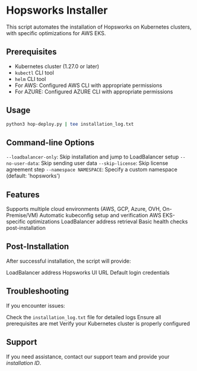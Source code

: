 # Hopsworks Installer

This script automates the installation of Hopsworks on Kubernetes clusters, with specific optimizations for AWS EKS.

## Prerequisites

- Kubernetes cluster (1.27.0 or later)
- `kubectl` CLI tool
- `helm` CLI tool
- For AWS: Configured AWS CLI with appropriate permissions
- For AZURE: Configured AZURE CLI with appropriate permissions

## Usage
```bash
python3 hop-deploy.py | tee installation_log.txt
```

## Command-line Options
`--loadbalancer-only`: Skip installation and jump to LoadBalancer setup
`--no-user-data`: Skip sending user data
`--skip-license`: Skip license agreement step
`--namespace NAMESPACE`: Specify a custom namespace (default: 'hopsworks')

## Features

Supports multiple cloud environments (AWS, GCP, Azure, OVH, On-Premise/VM)
Automatic kubeconfig setup and verification
AWS EKS-specific optimizations
LoadBalancer address retrieval
Basic health checks post-installation

## Post-Installation
After successful installation, the script will provide:

LoadBalancer address
Hopsworks UI URL
Default login credentials

## Troubleshooting
If you encounter issues:

Check the `installation_log.txt` file for detailed logs
Ensure all prerequisites are met
Verify your Kubernetes cluster is properly configured

## Support
If you need assistance, contact our support team and provide your _installation ID_.


